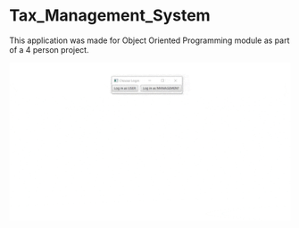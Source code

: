 # Tax_Management_System
This application was made for Object Oriented Programming module as part of a 4 person project.


![Tax Management System gif](https://github.com/OliverNagy10/Tax_Management_System/blob/main/TMS.gif)

